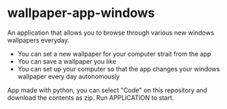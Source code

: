 # wallpaper-app-windows
An application that allows you to browse through various new windows wallpapers everyday. 
- You can set a new wallpaper for your computer strait from the app
- You can save a wallpaper you like
- You can set up your computer so that the app changes your windows wallpaper every day autonomously

App made with python, you can select "Code" on this repository and download the contents as zip. Run APPLICATION to start.
